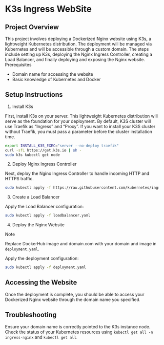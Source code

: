 # K3s Ingress WebSite

## Project Overview

This project involves deploying a Dockerized Nginx website using K3s, a lightweight Kubernetes distribution. The deployment will be managed via Kubernetes and will be accessible through a custom domain. The steps include setting up K3s, deploying the Nginx Ingress Controller, creating a Load Balancer, and finally deploying and exposing the Nginx website.
Prerequisites

* Domain name for accessing the website
* Basic knowledge of Kubernetes and Docker

## Setup Instructions

1. Install K3s

First, install K3s on your server. This lightweight Kubernetes distribution will serve as the foundation for your deployment.
By default, K3S cluster will use Traefik as “Ingress” and “Proxy”. If you want to install your K3S cluster without Traefik, you must pass a parameter before the cluster installation time.

```bash
export INSTALL_K3S_EXEC="server --no-deploy traefik"
curl -sfL https://get.k3s.io | sh -
sudo k3s kubectl get node
```

2. Deploy Nginx Ingress Controller

Next, deploy the Nginx Ingress Controller to handle incoming HTTP and HTTPS traffic.

```bash
sudo kubectl apply -f https://raw.githubusercontent.com/kubernetes/ingress-nginx/controller-v1.7.1/deploy/static/provider/baremetal/deploy.yaml
```

3. Create a Load Balancer

Apply the Load Balancer configuration:

```bash
sudo kubectl apply -f loadbalancer.yaml
```

4. Deploy the Nginx Website

>[!NOTE]
>Replace DockerHub image and domain.com with your domain and image in `deployment.yaml`.

Apply the deployment configuration:

```bash
sudo kubectl apply -f deployment.yaml
```
## Accessing the Website

Once the deployment is complete, you should be able to access your Dockerized Nginx website through the domain name you specified.

## Troubleshooting

Ensure your domain name is correctly pointed to the K3s instance node.
Check the status of your Kubernetes resources using `kubectl get all -n ingress-nginx` and `kubectl get all`.
